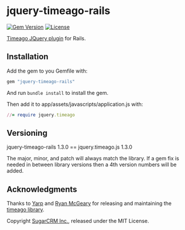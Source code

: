 # jquery-timeago-rails

[![Gem Version](https://badge.fury.io/rb/jquery-timeago-rails.svg)](http://badge.fury.io/rb/jquery-timeago-rails)
[![License](http://img.shields.io/badge/license-MIT-green.svg?style=flat)](MIT-LICENSE)

[Timeago JQuery plugin](http://timeago.yarp.com/) for Rails.

## Installation

Add the gem to you Gemfile with:

```ruby
gem "jquery-timeago-rails"
```

And run `bundle install` to install the gem.

Then add it to app/assets/javascripts/application.js with:

```ruby
//= require jquery.timeago
```

## Versioning

jquery-timeago-rails 1.3.0 == jquery.timeago.js 1.3.0

The major, minor, and patch will always match the library. If a gem fix is needed in between library versions then a 4th version numbers will be added.


## Acknowledgments

Thanks to [Yarp](http://yarp.com/) and [Ryan McGeary](http://ryan.mcgeary.org/)
for releasing and maintaining the [timeago library](http://timeago.yarp.com/).

Copyright [SugarCRM Inc.](http://sugarcrm.com), released under the MIT License.
